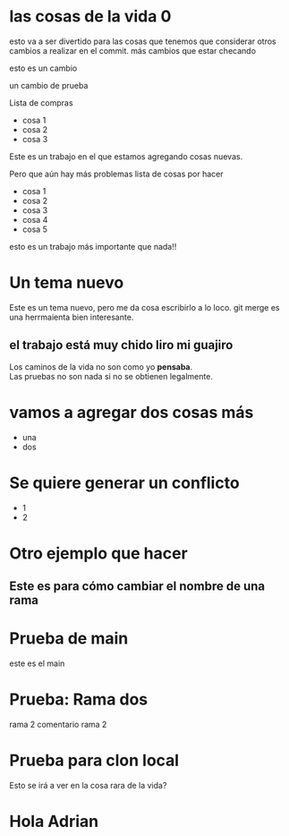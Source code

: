 # las cosas de la vida 0
esto va a ser divertido
para las cosas que tenemos que considerar 
otros cambios a realizar en el commit. 
más cambios  que estar checando 

esto es un cambio

un cambio de prueba

Lista de compras
+ cosa 1
+ cosa 2
+ cosa 3

Este es un trabajo en el que estamos agregando cosas nuevas.

Pero que aún hay más problemas 
lista de cosas por hacer
+ cosa 1
+ cosa 2
+ cosa 3
+ cosa 4
+ cosa 5

esto es un trabajo más importante que nada!! 

# Un tema nuevo
Este es un tema nuevo, pero me da cosa escribirlo a lo loco.
git merge es una herrmaienta bien interesante. 

## el trabajo está muy chido liro mi guajiro
Los caminos de la vida no son como yo __pensaba__.  
Las pruebas no son nada si no se obtienen legalmente. 

# vamos a agregar dos cosas más 
+ una
+ dos

# Se quiere generar un conflicto 
+ 1
+ 2

# Otro ejemplo que hacer
## Este es para cómo cambiar el nombre de una rama

# Prueba de main
este es el main

# Prueba: Rama dos 
rama 2
comentario rama 2

# Prueba para clon local
Esto se irá a ver en la cosa rara de la vida? 

# Hola Adrian
